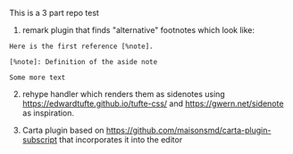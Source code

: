 This is a 3 part repo test 

1) remark plugin that finds "alternative" footnotes which look like:

```
Here is the first reference [%note].

[%note]: Definition of the aside note

Some more text
```

2) rehype handler which renders them as sidenotes using https://edwardtufte.github.io/tufte-css/ and https://gwern.net/sidenote as inspiration.

3) Carta plugin based on https://github.com/maisonsmd/carta-plugin-subscript that incorporates it into the editor
